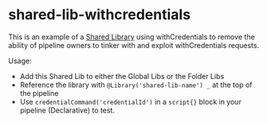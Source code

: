 # shared-lib-withcredentials

This is an example of a [Shared Library](https://www.jenkins.io/doc/book/pipeline/shared-libraries/) using withCredentials to remove the ability of pipeline owners to tinker with and exploit withCredentials requests.

Usage:
* Add this Shared Lib to either the Global Libs or the Folder Libs
* Reference the library with `@Library('shared-lib-name') _` at the top of the pipeline
* Use `credentialCommand('credentialId')` in a `script{}` block in your pipeline (Declarative) to test.